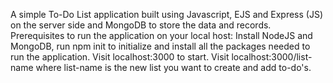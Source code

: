 A simple To-Do List application built using Javascript, EJS and Express (JS) on the server side and MongoDB to store the data and records.
Prerequisites to run the application on your local host:
Install NodeJS and MongoDB, run npm init to initialize and install all the packages needed to run the application. Visit localhost:3000 to start.
Visit localhost:3000/list-name where list-name is the new list you want to create and add to-do's.
